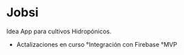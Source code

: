 # Jobsi
Idea App para cultivos Hidropónicos. 

- Actalizaciones en curso 
°Integración con Firebase
°MVP 
